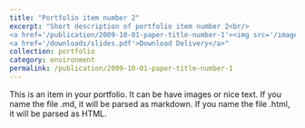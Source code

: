 ```yaml
---
title: "Portfolio item number 2"
excerpt: "Short description of portfolio item number 2<br/>
<a href='/publication/2009-10-01-paper-title-number-1'><img src='/images/500x300.png'></a><br/>
<a href='/downloads/slides.pdf'>Download Delivery</a>"
collection: portfolio
category: environment
permalink: /publication/2009-10-01-paper-title-number-1
---
```


This is an item in your portfolio. It can be have images or nice text. If you name the file .md, it will be parsed as markdown. If you name the file .html, it will be parsed as HTML. 
